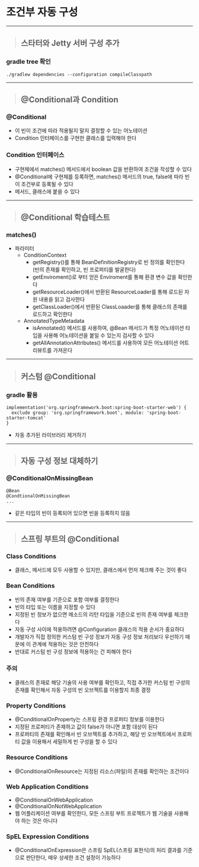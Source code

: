 
# 조건부 자동 구성

------------------------------------------------------------------------------------------------------------------------------------

> ## 스타터와 Jetty 서버 구성 추가

### gradle tree 확인
    ./gradlew dependencies --configuration compileClasspath

------------------------------------------------------------------------------------------------------------------------------------

> ## @Conditional과 Condition

### @Conditional
- 이 빈이 조건에 따라 적용될지 말지 결정할 수 있는 어노테이션
- Condition 인터페이스를 구현한 클래스를 입력해야 한다


### Condition 인터페이스
- 구현체에서 matches() 메서드에서 boolean 값을 반환하여 조건을 작성할 수 있다
- @Conditional에 구현체를 등록하면, matches() 메서드의 true, false에 따라 빈이 조건부로 등록될 수 있다
- 메서드, 클래스에 붙을 수 있다

------------------------------------------------------------------------------------------------------------------------------------

> ## @Conditional 학습테스트

### matches()
- 파라미터
  - ConditionContext
    - getRegistry()를 통해 BeanDefinitionRegistry로 빈 정의를 확인한다 (빈의 존재를 확인하고, 빈 프로퍼티를 발굴한다)
    - getEnviroment()로 부터 얻은 Enviroment를 통해 환경 변수 값을 확인한다
    - getResourceLoader()에서 반환된 ResourceLoader를 통해 로드된 자원 내용을 읽고 검사한다
    - getClassLoader()에서 반환된 ClassLoaader를 통해 클래스의 존재를 로드하고 확인한다
  - AnnotatedTypeMetadata
    - isAnnotated() 메서드를 사용하여, @Bean 메서드가 특정 어노테이션 타입을 사용해 어노테이션을 붙일 수 있는지 검사할 수 있다
    - getAllAnnotationAttributes() 메서드를 사용하여 모든 어노테이션 어트리뷰트를 가져온다

------------------------------------------------------------------------------------------------------------------------------------

> ## 커스텀 @Conditional

### gradle 활용
    implementation('org.springframework.boot:spring-boot-starter-web') {
      exclude group: 'org.springframework.boot', module: 'spring-boot-starter-tomcat'
    }
- 자동 추가된 라이브러리 제거하기

------------------------------------------------------------------------------------------------------------------------------------

> ## 자동 구성 정보 대체하기

### @ConditionalOnMissingBean
    @Bean
    @CondtionalOnMissingBean
    ...
- 같은 타입의 빈이 등록되어 있으면 빈을 등록하지 않음

------------------------------------------------------------------------------------------------------------------------------------

> ## 스프링 부트의 @Conditional

### Class Conditions
- 클래스, 메서드에 모두 사용할 수 있지만, 클래스에서 먼저 체크해 주는 것이 좋다


### Bean Conditions
- 빈의 존재 여부를 기준으로 포함 여부를 결정한다
- 빈의 타입 또는 이름을 지정할 수 있다
- 지정된 빈 정보가 없으면 메소드의 리턴 타입을 기준으로 빈의 존재 여부를 체크한다
- 자동 구성 사이에 적용하려면 @Configuration 클래스의 적용 순서가 중요하다
- 개발자가 직접 정의한 커스텀 빈 구성 정보가 자동 구성 정보 처리보다 우선하기 때문에 이 관계에 적용하는 것은 안전하다
- 반대로 커스텀 빈 구성 정보에 적용하는 건 피해야 한다


### 주의
- 클래스의 존재로 해당 기술의 사용 여부를 확인하고, 직접 추가한 커스텀 빈 구성의 존재를 확인해서 자동 구성의 빈 오브젝트를 이용할지 최종 결정


### Property Conditions
- @ConditionalOnProperty는 스프링 환경 프로퍼티 정보를 이용한다
- 지정된 프로퍼티가 존재하고 값이 false가 아니면 포함 대상이 된다
- 프로퍼티의 존재를 확인해서 빈 오브젝트를 추가하고, 해당 빈 오브젝트에서 프로퍼티 값을 이용해서 세밀하게 빈 구성을 할 수 있다


### Resource Conditions
- @ConditionalOnResource는 지정된 리소스(파일)의 존재를 확인하는 조건이다


### Web Application Conditions
- @ConditionalOnWebApplication
- @ConditionalOnNotWebApplication
- 웹 어플리케이션 여부를 확인한다, 모든 스프링 부트 프로젝트가 웹 기술을 사용해야 하는 것은 아니다


### SpEL Expression Conditions
- @ConditionalOnExpression은 스프링 SpEL(스프링 표현식)의 처리 결과를 기준으로 판단한다, 매우 상세한 조건 설정이 가능하다














